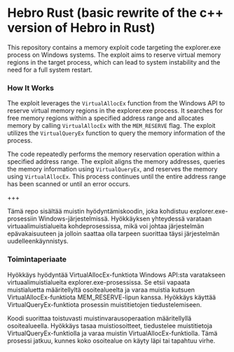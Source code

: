 # Hebro Rust (basic rewrite of the c++ version of Hebro in Rust)

This repository contains a memory exploit code targeting the explorer.exe process on Windows systems. The exploit aims to reserve virtual memory regions in the target process, which can lead to system instability and the need for a full system restart.

### How It Works

The exploit leverages the `VirtualAllocEx` function from the Windows API to reserve virtual memory regions in the explorer.exe process. It searches for free memory regions within a specified address range and allocates memory by calling `VirtualAllocEx` with the `MEM_RESERVE` flag. The exploit utilizes the `VirtualQueryEx` function to query the memory information of the process.

The code repeatedly performs the memory reservation operation within a specified address range. The exploit aligns the memory addresses, queries the memory information using `VirtualQueryEx`, and reserves the memory using `VirtualAllocEx`. This process continues until the entire address range has been scanned or until an error occurs.

+++

Tämä repo sisältää muistin hyödyntämiskoodin, joka kohdistuu explorer.exe-prosessiin Windows-järjestelmissä. Hyökkäyksen yhteydessä varataan virtuaalimuistialueita kohdeprosessissa, mikä voi johtaa järjestelmän epävakaisuuteen ja jolloin saattaa olla tarpeen suorittaa täysi järjestelmän uudelleenkäynnistys.

### Toimintaperiaate

Hyökkäys hyödyntää VirtualAllocEx-funktiota Windows API:sta varatakseen virtuaalimuistialueita explorer.exe-prosessissa. Se etsii vapaata muistialuetta määritellyltä osoitealueelta ja varaa muistia kutsuen VirtualAllocEx-funktiota MEM_RESERVE-lipun kanssa. Hyökkäys käyttää VirtualQueryEx-funktiota prosessin muistitietojen tiedustelemiseen.

Koodi suorittaa toistuvasti muistinvarausoperaation määritellyllä osoitealueella. Hyökkäys tasaa muistiosoitteet, tiedustelee muistitietoja VirtualQueryEx-funktiolla ja varaa muistin VirtualAllocEx-funktiolla. Tämä prosessi jatkuu, kunnes koko osoitealue on käyty läpi tai tapahtuu virhe.